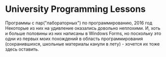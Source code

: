 # University Programming Lessons
Программы с пар("лабораторных") по программированию, 2016 год
Некоторые из них на удивление оказались довольно неплохими. И, хоть и больше половины из них написаны в Windows Forms, но поскольку это одни из первых моих похождений в область программирования (сохранившихся, школьные материалы канули в лету) - хочется их тоже здесь оставить.
